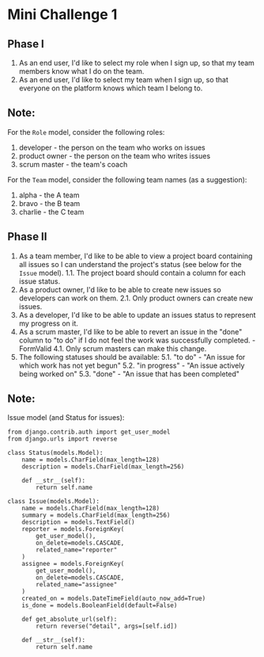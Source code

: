 # Mini Challenge 1


## Phase I
1. As an end user, I'd like to select my role when I sign up, so that my team members know what I do on the team.
2. As an end user, I'd like to select my team when I sign up, so that everyone on the platform knows which team I belong to.

## Note:
For the `Role` model, consider the following roles:
1. developer - the person on the team who works on issues
2. product owner - the person on the team who writes issues
3. scrum master - the team's coach

For the `Team` model, consider the following team names (as a suggestion):
1. alpha - the A team
2. bravo - the B team
3. charlie - the C team


## Phase II
1. As a team member, I'd like to be able to view a project board containing all issues so I can understand the project's status (see below for the `Issue` model).
1.1. The project board should contain a column for each issue status.
2. As a product owner, I'd like to be able to create new issues so developers can work on them.
2.1. Only product owners can create new issues.
3. As a developer, I'd like to be able to update an issues status to represent my progress on it.
4. As a scrum master, I'd like to be able to revert an issue in the "done" column to "to do" if I do not feel the work was successfully completed. -FormValid
4.1. Only scrum masters can make this change.
5. The following statuses should be available:
5.1. "to do" - "An issue for which work has not yet begun"
5.2. "in progress" - "An issue actively being worked on"
5.3. "done" - "An issue that has been completed"
## Note:
Issue model (and Status for issues):
```
from django.contrib.auth import get_user_model
from django.urls import reverse

class Status(models.Model):
    name = models.CharField(max_length=128)
    description = models.CharField(max_length=256)

    def __str__(self):
        return self.name

class Issue(models.Model):
    name = models.CharField(max_length=128)
    summary = models.CharField(max_length=256)
    description = models.TextField()
    reporter = models.ForeignKey(
        get_user_model(),
        on_delete=models.CASCADE,
        related_name="reporter"
    )
    assignee = models.ForeignKey(
        get_user_model(),
        on_delete=models.CASCADE,
        related_name="assignee"
    )
    created_on = models.DateTimeField(auto_now_add=True)
    is_done = models.BooleanField(default=False)

    def get_absolute_url(self):
        return reverse("detail", args=[self.id])

    def __str__(self):
        return self.name
```
